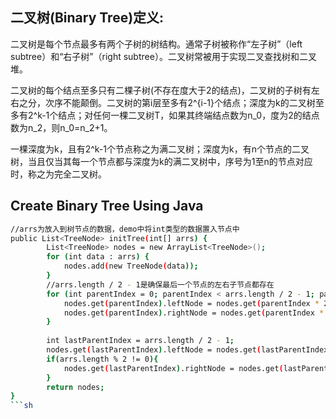 ## 二叉树(Binary Tree)定义:
二叉树是每个节点最多有两个子树的树结构。通常子树被称作“左子树”（left subtree）和“右子树”（right subtree）。二叉树常被用于实现二叉查找树和二叉堆。

二叉树的每个结点至多只有二棵子树(不存在度大于2的结点)，二叉树的子树有左右之分，次序不能颠倒。二叉树的第i层至多有2^{i-1}个结点；深度为k的二叉树至多有2^k-1个结点；对任何一棵二叉树T，如果其终端结点数为n_0，度为2的结点数为n_2，则n_0=n_2+1。

一棵深度为k，且有2^k-1个节点称之为满二叉树；深度为k，有n个节点的二叉树，当且仅当其每一个节点都与深度为k的满二叉树中，序号为1至n的节点对应时，称之为完全二叉树。

## Create Binary Tree Using Java

```sh
//arrs为放入到树节点的数据，demo中将int类型的数据置入节点中
public List<TreeNode> initTree(int[] arrs) {
		List<TreeNode> nodes = new ArrayList<TreeNode>();
		for (int data : arrs) {
			nodes.add(new TreeNode(data));
		}
		//arrs.length / 2 - 1是确保最后一个节点的左右子节点都存在 
		for (int parentIndex = 0; parentIndex < arrs.length / 2 - 1; parentIndex++) {
			nodes.get(parentIndex).leftNode = nodes.get(parentIndex * 2 + 1);
			nodes.get(parentIndex).rightNode = nodes.get(parentIndex * 2 + 2); 
		}
		
		int lastParentIndex = arrs.length / 2 - 1;
		nodes.get(lastParentIndex).leftNode = nodes.get(lastParentIndex * 2 + 1);
		if(arrs.length % 2 != 0){
			nodes.get(lastParentIndex).rightNode = nodes.get(lastParentIndex * 2 + 2);
		}
		return nodes;
}
```sh
